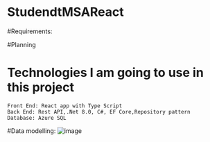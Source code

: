 # StudendtMSAReact
  #Requirements:

  #Planning 
  # Technologies I am going to use in this project
    Front End: React app with Type Script
    Back End: Rest API,.Net 8.0, C#, EF Core,Repository pattern 
    Database: Azure SQL

  #Data modelling:
  ![image](https://github.com/VijayashanthiGajula/StudendtMSAReact/assets/47542612/d4a7e418-c9fc-4804-8d68-739141a812fa)

